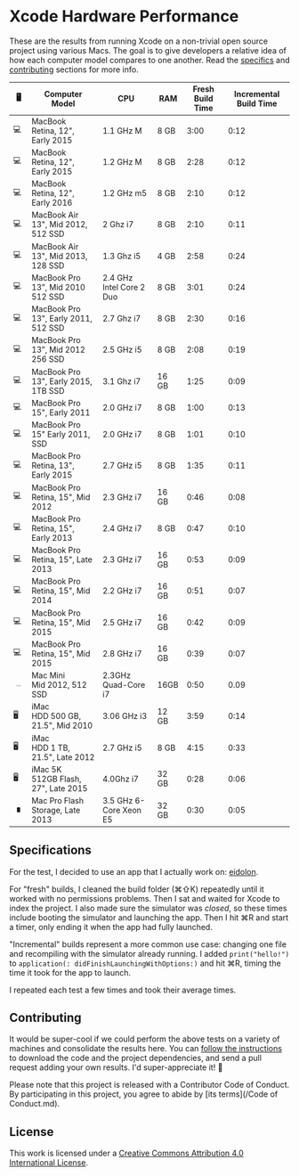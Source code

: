 Xcode Hardware Performance
==========================

These are the results from running Xcode on a non-trivial open source project using various Macs. The goal is to give developers a relative idea of how each computer model compares to one another. Read the [specifics](#specifications) and [contributing](#contributing) sections for more info.

🖥 |Computer Model | CPU | RAM | Fresh Build Time | Incremental Build Time |
--- | -------------- | --- | --- | ---------------- | ---------------------- |
💻 | MacBook </br>Retina, 12", Early 2015 | 1.1 GHz M | 8 GB | 3:00 | 0:12
💻 | MacBook </br>Retina, 12", Early 2015 | 1.2 GHz M | 8 GB | 2:28 | 0:12
💻 | MacBook </br>Retina, 12", Early 2016 | 1.2 GHz m5 | 8 GB | 2:10 | 0:12
💻 | MacBook Air </br>13", Mid 2012, 512 SSD | 2 Ghz i7 | 8 GB | 2:10 | 0:11
💻 | MacBook Air </br>13", Mid 2013, 128 SSD | 1.3 Ghz i5 | 4 GB | 2:58 | 0:24
💻 | MacBook Pro </br>13”, Mid 2010 512 SSD | 2.4 GHz Intel Core 2 Duo | 8 GB | 3:01 | 0:24
💻 | MacBook Pro </br>13", Early 2011, 512 SSD | 2.7 Ghz i7 | 8 GB | 2:30 | 0:16
💻 | MacBook Pro </br>13”, Mid 2012 256 SSD | 2.5 GHz i5 | 8 GB | 2:08 | 0:19
💻 | MacBook Pro </br>13", Early 2015, 1TB SSD | 3.1 Ghz i7 | 16 GB | 1:25 | 0:09
💻 | MacBook Pro </br>15", Early 2011 | 2.0 GHz i7 | 8 GB | 1:00 | 0:13
💻 | MacBook Pro </br>15" Early 2011, SSD | 2.0 GHz i7 | 8 GB | 1:01 | 0:10
💻 | MacBook Pro </br>Retina, 13", Early 2015 | 2.7 GHz i5 | 8 GB | 1:35 | 0:11
💻 | MacBook Pro </br>Retina, 15", Mid 2012 | 2.3 GHz i7 | 16 GB | 0:46 | 0:08
💻 | MacBook Pro </br>Retina, 15", Early 2013 | 2.4 GHz i7 | 8 GB | 0:47 | 0:10
💻 | MacBook Pro </br>Retina, 15", Late 2013 | 2.3 GHz i7 | 16 GB | 0:53 | 0:09
💻 | MacBook Pro </br>Retina, 15", Mid 2014 | 2.2 GHz i7 | 16 GB | 0:51 | 0:07
💻 | MacBook Pro </br>Retina, 15", Mid 2015 | 2.5 GHz i7 | 16 GB | 0:42 | 0:09
💻 | MacBook Pro </br>Retina, 15", Mid 2015 | 2.8 GHz i7 | 16 GB | 0:39 | 0:07
![](assets/mini.jpg) | Mac Mini </br> Mid 2012, 512 SSD | 2.3GHz Quad-Core i7 | 16GB | 0:50 | 0.09
🖥 | iMac </br>HDD 500 GB, 21.5", Mid 2010 | 3.06 GHz i3 | 12 GB | 3:59 | 0:14
🖥 | iMac </br>HDD 1 TB, 21.5", Late 2012 | 2.7 GHz i5 | 8 GB | 4:15 | 0:33
🖥 | iMac 5K </br>512GB Flash, 27", Late 2015 | 4.0Ghz i7 | 32 GB | 0:28 | 0:06|
![](assets/pro.jpg) | Mac Pro Flash Storage, Late 2013 | 3.5 GHz 6-Core Xeon E5 | 32 GB | 0:30 | 0:05




Specifications
--------------

For the test, I decided to use an app that I actually work on: [eidolon](https://github.com/artsy/eidolon).

For "fresh" builds, I cleaned the build folder (⌘⇧K) repeatedly until it worked with no permissions problems. Then I sat and waited for Xcode to index the project. I also made sure the simulator was _closed_, so these times include booting the simulator and launching the app. Then I hit ⌘R and start a timer, only ending it when the app had fully launched.

"Incremental" builds represent a more common use case: changing one file and recompiling with the simulator already running. I added `print("hello!")` to `application(: didFinishLaunchingWithOptions:)` and hit ⌘R, timing the time it took for the app to launch.

I repeated each test a few times and took their average times.

Contributing
------------

It would be super-cool if we could perform the above tests on a variety of machines and consolidate the results here. You can [follow the instructions](https://github.com/artsy/eidolon#downloading-the-code) to download the code and the project dependencies, and send a pull request adding your own results. I'd super-appreciate it! :bow:

Please note that this project is released with a Contributor Code of Conduct. By participating in this project, you agree to abide by [its terms](/Code of Conduct.md).

License
-------

This work is licensed under a [Creative Commons Attribution 4.0 International License](http://creativecommons.org/licenses/by/4.0/).
